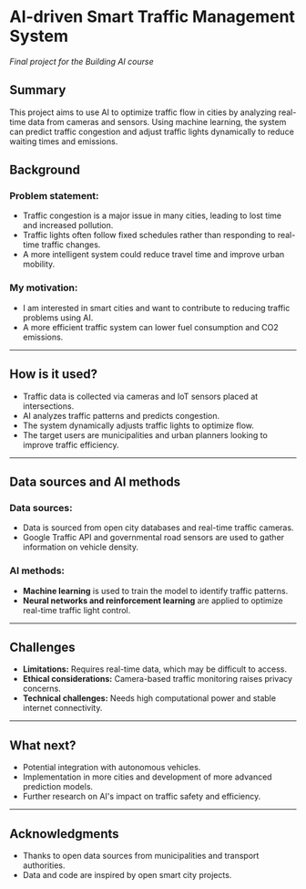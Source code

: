 # **AI-driven Smart Traffic Management System**  
*Final project for the Building AI course*

## Summary
This project aims to use AI to optimize traffic flow in cities by analyzing real-time data from cameras and sensors. Using machine learning, the system can predict traffic congestion and adjust traffic lights dynamically to reduce waiting times and emissions.



## **Background**
### Problem statement:
-  Traffic congestion is a major issue in many cities, leading to lost time and increased pollution.
-  Traffic lights often follow fixed schedules rather than responding to real-time traffic changes.
-  A more intelligent system could reduce travel time and improve urban mobility.

### My motivation:
-  I am interested in smart cities and want to contribute to reducing traffic problems using AI.
-  A more efficient traffic system can lower fuel consumption and CO2 emissions.

---

## **How is it used?**
-  Traffic data is collected via cameras and IoT sensors placed at intersections.
-  AI analyzes traffic patterns and predicts congestion.
-  The system dynamically adjusts traffic lights to optimize flow.
-  The target users are municipalities and urban planners looking to improve traffic efficiency.

---

## **Data sources and AI methods**
###  **Data sources:**
-  Data is sourced from open city databases and real-time traffic cameras.
-  Google Traffic API and governmental road sensors are used to gather information on vehicle density.

###  **AI methods:**
- **Machine learning** is used to train the model to identify traffic patterns.
- **Neural networks and reinforcement learning** are applied to optimize real-time traffic light control.

---

## **Challenges**
-  **Limitations:** Requires real-time data, which may be difficult to access.
-  **Ethical considerations:** Camera-based traffic monitoring raises privacy concerns.
-  **Technical challenges:** Needs high computational power and stable internet connectivity.

---

## **What next?**
-  Potential integration with autonomous vehicles.
-  Implementation in more cities and development of more advanced prediction models.
-  Further research on AI's impact on traffic safety and efficiency.

---

## **Acknowledgments**
-  Thanks to open data sources from municipalities and transport authorities.
-  Data and code are inspired by open smart city projects.



